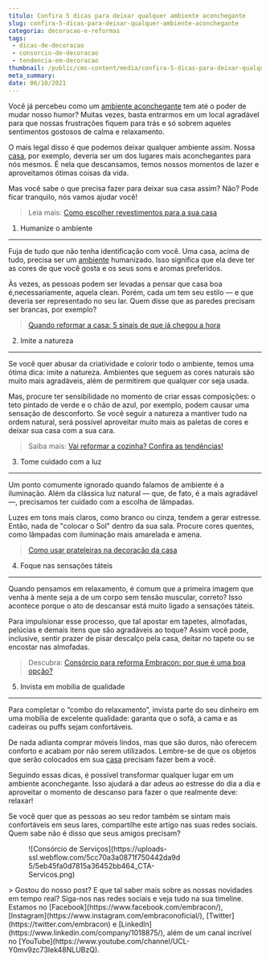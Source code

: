 ```yaml
---
titulo: Confira 5 dicas para deixar qualquer ambiente aconchegante
slug: confira-5-dicas-para-deixar-qualquer-ambiente-aconchegante
categoria: decoracao-e-reformas
tags:
 - dicas-de-decoracao
 - consorcio-de-decoracao
 - tendencia-em-decoracao
thumbnail: /public/cms-content/media/confira-5-dicas-para-deixar-qualquer-ambiente-aconchegante.jpeg
meta_summary: 
date: 06/10/2021
---
```

Você já percebeu como um [ambiente aconchegante](https://www.embracon.com.br/blog/quando-e-por-que-reformar-a-sua-casa-saiba-aqui) tem até o poder de mudar nosso humor? Muitas vezes, basta entrarmos em um local agradável para que nossas frustrações fiquem para trás e só sobrem aqueles sentimentos gostosos de calma e relaxamento.

O mais legal disso é que podemos deixar qualquer ambiente assim. Nossa [casa](https://www.embracon.com.br/blog/por-que-os-pendentes-estao-em-alta-e-como-usa-los-na-decoracao-da-casa), por exemplo, deveria ser um dos lugares mais aconchegantes para nós mesmos. É nela que descansamos, temos nossos momentos de lazer e aproveitamos ótimas coisas da vida.

Mas você sabe o que precisa fazer para deixar sua casa assim? Não? Pode ficar tranquilo, nós vamos ajudar você!

> Leia mais: [Como escolher revestimentos para a sua casa](https://www.embracon.com.br/blog/como-escolher-revestimentos-para-a-sua-casa)

1. Humanize o ambiente
----------------------

Fuja de tudo que não tenha identificação com você. Uma casa, acima de tudo, precisa ser um [ambiente](https://www.embracon.com.br/blog/5-dicas-para-escolher-os-pisos-de-cada-ambiente-da-casa) humanizado. Isso significa que ela deve ter as cores de que você gosta e os seus sons e aromas preferidos.

Às vezes, as pessoas podem ser levadas a pensar que casa boa é,necessariamente, aquela clean. Porém, cada um tem seu estilo — e que deveria ser representado no seu lar. Quem disse que as paredes precisam ser brancas, por exemplo?

> [Quando reformar a casa: 5 sinais de que já chegou a hora](https://www.embracon.com.br/blog/quando-reformar-a-casa-5-sinais-de-que-ja-chegou-a-hora)

2. Imite a natureza
-------------------

Se você quer abusar da criatividade e colorir todo o ambiente, temos uma ótima dica: imite a natureza. Ambientes que seguem as cores naturais são muito mais agradáveis, além de permitirem que qualquer cor seja usada.

Mas, procure ter sensibilidade no momento de criar essas composições: o teto pintado de verde e o chão de azul, por exemplo, podem causar uma sensação de desconforto. Se você seguir a natureza a mantiver tudo na ordem natural, será possível aproveitar muito mais as paletas de cores e deixar sua casa com a sua cara.

> Saiba mais: [Vai reformar a cozinha? Confira as tendências!](https://www.embracon.com.br/blog/vai-reformar-a-cozinha-confira-as-tendencias)

3. Tome cuidado com a luz
-------------------------

Um ponto comumente ignorado quando falamos de ambiente é a iluminação. Além da clássica luz natural — que, de fato, é a mais agradável —, precisamos ter cuidado com a escolha de lâmpadas.

Luzes em tons mais claros, como branco ou cinza, tendem a gerar estresse. Então, nada de "colocar o Sol" dentro da sua sala. Procure cores quentes, como lâmpadas com iluminação mais amarelada e amena.

> [Como usar prateleiras na decoração da casa](https://www.embracon.com.br/blog/como-usar-prateleiras-na-decoracao-da-casa)

4. Foque nas sensações táteis
-----------------------------

Quando pensamos em relaxamento, é comum que a primeira imagem que venha à mente seja a de um corpo sem tensão muscular, correto? Isso acontece porque o ato de descansar está muito ligado a sensações táteis.

Para impulsionar esse processo, que tal apostar em tapetes, almofadas, pelúcias e demais itens que são agradáveis ao toque? Assim você pode, inclusive, sentir prazer de pisar descalço pela casa, deitar no tapete ou se encostar nas almofadas.

> Descubra: [Consórcio para reforma Embracon: por que é uma boa opção?](https://www.embracon.com.br/blog/consorcio-para-reforma-embracon-por-que-e-uma-boa-opcao)

5. Invista em mobília de qualidade
----------------------------------

Para completar o “combo do relaxamento”, invista parte do seu dinheiro em uma mobília de excelente qualidade: garanta que o sofá, a cama e as cadeiras ou puffs sejam confortáveis.

De nada adianta comprar móveis lindos, mas que são duros, não oferecem conforto e acabam por não serem utilizados. Lembre-se de que os objetos que serão colocados em sua [casa](https://www.embracon.com.br/consorcio-de-imoveis) precisam fazer bem a você.

Seguindo essas dicas, é possível transformar qualquer lugar em um ambiente aconchegante. Isso ajudará a dar adeus ao estresse do dia a dia e aproveitar o momento de descanso para fazer o que realmente deve: relaxar!

Se você quer que as pessoas ao seu redor também se sintam mais confortáveis em seus lares, compartilhe este artigo nas suas redes sociais. Quem sabe não é disso que seus amigos precisam?

<figure class="w-richtext-figure-type-image w-richtext-align-center" style="max-width:310px"><div>![Consórcio de Serviços](https://uploads-ssl.webflow.com/5cc70a3a0871f750442da9d5/5eb45fa0d7815a36452bb464_CTA-Servicos.png)</div></figure>> Gostou do nosso post? E que tal saber mais sobre as nossas novidades em tempo real? Siga-nos nas redes sociais e veja tudo na sua timeline. Estamos no [Facebook](https://www.facebook.com/embracon/), [Instagram](https://www.instagram.com/embraconoficial/), [Twitter](https://twitter.com/embracon) e [LinkedIn](https://www.linkedin.com/company/1018875/), além de um canal incrível no [YouTube](https://www.youtube.com/channel/UCL-Y0mv9zc73Iek48NLUBzQ).
